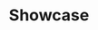 ---
title: "Showcase"
permalink: /showcase/
layout: collection
collection: showcase
entries_layout: grid
classes: wide
author_profile: true
---